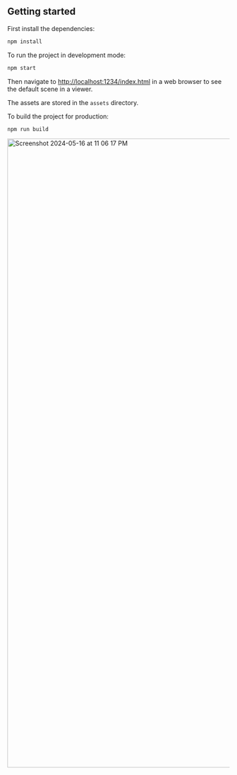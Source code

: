 ## Getting started
First install the dependencies:
```bash
npm install
```

To run the project in development mode:
```bash
npm start
```
Then navigate to [http://localhost:1234/index.html](http://localhost:1234/index.html) in a web browser to see the default scene in a viewer.

The assets are stored in the `assets` directory.


To build the project for production:
```bash
npm run build
```
<img width="1427" alt="Screenshot 2024-05-16 at 11 06 17 PM" src="https://github.com/karthikmudunuri/VRMALL/assets/102793643/786a0383-ea62-4147-b51d-c44a808b2997">

